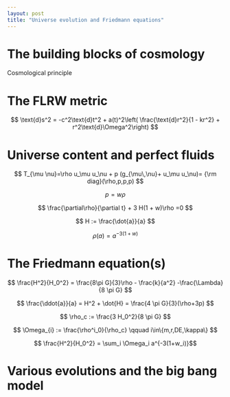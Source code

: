 ```yaml
---
layout: post
title: "Universe evolution and Friedmann equations"
---
```


# The building blocks of cosmology

Cosmological principle 

# The FLRW metric

$$ 
\text{d}s^2 = -c^2\text{d}t^2 + a(t)^2\left( \frac{\text{d}r^2}{1 - kr^2}  + r^2\text{d}\Omega^2\right) 
$$

# Universe content and perfect fluids

$$    T_{\mu \nu}=\rho u_\mu u_\nu + p (g_{\mu\,\nu}+ u_\mu u_\nu)= {\rm diag}(\rho,p,p,p)
$$


$$
p=w\rho
$$

$$
\frac{\partial\rho}{\partial t} + 3 H(1 + w)\rho =0
$$

$$
H := \frac{\dot{a}}{a}
$$

$$
\rho(a) =  a^{-3(1+w)}
$$

# The Friedmann equation(s)

$$ \frac{H^2}{H_0^2} = \frac{8\pi G}{3}\rho - \frac{k}{a^2} -\frac{\Lambda}{8 \pi G} $$

$$
\frac{\ddot{a}}{a} = H^2 + \dot{H} = \frac{4 \pi G}{3}(\rho+3p)
$$

$$
\rho_c := \frac{3 H_0^2}{8 \pi G}
$$

$$
\Omega_{i} := \frac{\rho^i_0}{\rho_c} \qquad i\in\{m,r,DE,\kappa\}
$$

$$ \frac{H^2}{H_0^2} = \sum_i \Omega_i a^{-3(1+w_i)}$$

# Various evolutions and the big bang model